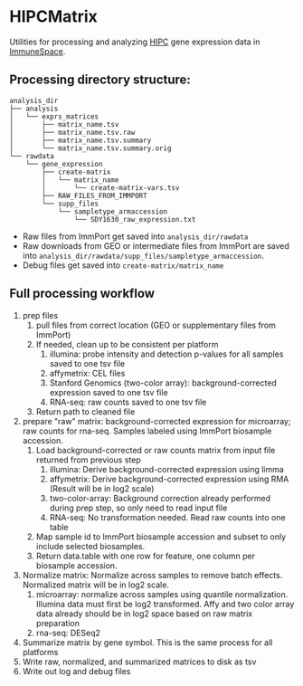 # HIPCMatrix

Utilities for processing and analyzing [HIPC](https://www.immuneprofiling.org/hipc/page/show) gene expression data in [ImmuneSpace](https://www.immunespace.org/). 

## Processing directory structure: 

```
analysis_dir
├── analysis
│   └── exprs_matrices
│       ├── matrix_name.tsv
│       ├── matrix_name.tsv.raw
│       ├── matrix_name.tsv.summary
│       └── matrix_name.tsv.summary.orig
└── rawdata
    └── gene_expression
        ├── create-matrix
        │   └── matrix_name
        │       └── create-matrix-vars.tsv
        ├── RAW_FILES_FROM_IMMPORT
        └── supp_files
            └── sampletype_armaccession
                └── SDY1630_raw_expression.txt
```

* Raw files from ImmPort get saved into `analysis_dir/rawdata`
* Raw downloads from GEO or intermediate files from ImmPort are saved into
  `analysis_dir/rawdata/supp_files/sampletype_armaccession`. 
* Debug files get saved into `create-matrix/matrix_name`

## Full processing workflow

1. prep files
    1. pull files from correct location (GEO or supplementary files from ImmPort)
    1. If needed, clean up to be consistent per platform
        1. illumina: probe intensity and detection p-values for all samples 
           saved to one tsv file
        1. affymetrix: CEL files
        1. Stanford Genomics (two-color array): background-corrected expression 
           saved to one tsv file
        1. RNA-seq: raw counts saved to one tsv file
    1. Return path to cleaned file
1. prepare "raw" matrix: background-corrected expression for microarray; raw
   counts for rna-seq. Samples labeled using ImmPort biosample accession. 
    1. Load background-corrected or raw counts matrix from input file returned 
       from previous step
          1. illumina: Derive background-corrected expression using limma
          1. affymetrix: Derive background-corrected expression using RMA 
             (Result will be in log2 scale)
          1. two-color-array: Background correction already performed during 
             prep step, so only need to read input file
          1. RNA-seq: No transformation needed. Read raw counts into one table
    1. Map sample id to ImmPort biosample accession and subset to only include
       selected biosamples. 
    1. Return data.table with one row for feature, one column per biosample 
       accession. 
1. Normalize matrix: Normalize across samples to remove batch effects. Normalized
   matrix will be in log2 scale. 
    1. microarray: normalize across samples using quantile normalization. 
       Illumina data must first be log2 transformed. Affy and two color array 
       data already should be in log2 space based on raw matrix preparation
    1. rna-seq: DESeq2
1. Summarize matrix by gene symbol. This is the same process for all platforms
1. Write raw, normalized, and summarized matrices to disk as tsv
1. Write out log and debug files
    
    
    
